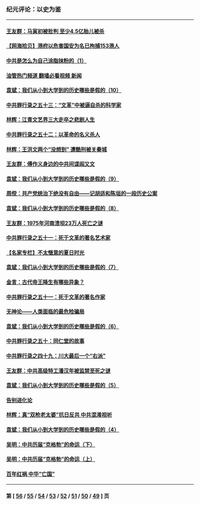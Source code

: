 ### 纪元评论：以史为鉴
---
#### [王友群：马寅初被批判 至少4.5亿胎儿被杀](../../pages/nsc1028/n13260313.md?10040330) 
#### [【网海拾贝】港府以危害国安为名已拘捕153港人](../../pages/nsc1028/n13257369.md?10040330) 
#### [中共是怎么为自己涂脂抹粉的（1）](../../pages/nsc1028/n13257311.md?10040330) 
#### [油管热门频道 翻墙必看视频 新闻](ok?10040330)
#### [袁斌：我们从小到大学到的历史哪些是假的（10）](../../pages/nsc1028/n13252177.md?10040330) 
#### [中共罪行录之五十三：“文革”中被逼自杀的科学家](../../pages/nsc1028/n13249512.md?10040330) 
#### [林辉：江青文艺界三大走卒之悲剧人生](../../pages/nsc1028/n13248164.md?10040330) 
#### [中共罪行录之五十二：以革命的名义杀人](../../pages/nsc1028/n13247326.md?10040330) 
#### [林辉：王洪文两个“没想到” 遭酷刑被关秦城](../../pages/nsc1028/n13244136.md?10040330) 
#### [王友群：傅作义身边的中共间谍阎又文](../../pages/nsc1028/n13244038.md?10040330) 
#### [袁斌：我们从小到大学到的历史哪些是假的（9）](../../pages/nsc1028/n13243175.md?10040330) 
#### [周傥：共产党统治下绝没有自由——记胡适和陈垣的一段历史公案](../../pages/nsc1028/n13238349.md?10040330) 
#### [袁斌：我们从小到大学到的历史哪些是假的（8）](../../pages/nsc1028/n13238181.md?10040330) 
#### [王友群：1975年河南溃坝23万人死亡之谜](../../pages/nsc1028/n13231576.md?10040330) 
#### [中共罪行录之五十一：死于文革的著名艺术家](../../pages/nsc1028/n13229461.md?10040330) 
#### [【名家专栏】不太惬意的夏日时光](../../pages/nsc1028/n13226398.md?10040330) 
#### [袁斌：我们从小到大学到的历史哪些是假的（7）](../../pages/nsc1028/n13227610.md?10040330) 
#### [金言：古代帝王降生有哪些异象？](../../pages/nsc1028/n13226435.md?10040330) 
#### [中共罪行录之五十一：死于文革的著名作家](../../pages/nsc1028/n13225932.md?10040330) 
#### [无神论——人类面临的最危险骗局](../../pages/nsc1028/n13196137.md?10040330) 
#### [袁斌：我们从小到大学到的历史哪些是假的（6）](../../pages/nsc1028/n13221126.md?10040330) 
#### [中共罪行录之五十：同仁堂的故事](../../pages/nsc1028/n13218798.md?10040330) 
#### [中共罪行录之四十九：川大最后一个“右派”](../../pages/nsc1028/n13216206.md?10040330) 
#### [王友群：中共高级特工潘汉年被监禁至死之谜](../../pages/nsc1028/n13210760.md?10040330) 
#### [袁斌：我们从小到大学到的历史哪些是假的（5）](../../pages/nsc1028/n13209835.md?10040330) 
#### [告别进化论](../../pages/nsc1028/n13196066.md?10040330) 
#### [林辉：真“双枪老太婆”抗日反共 中共混淆视听](../../pages/nsc1028/n13208826.md?10040330) 
#### [袁斌：我们从小到大学到的历史哪些是假的（4）](../../pages/nsc1028/n13204742.md?10040330) 
#### [吴明：中共历届“克格勃”的命运（下）](../../pages/nsc1028/n13200899.md?10040330) 
#### [吴明：中共历届“克格勃”的命运（上）](../../pages/nsc1028/n13198300.md?10040330) 
#### [百年红祸 中华“亡国”](../../pages/nsc1028/n13192762.md?10040330) 

---
#### 第 [ [56](./56.md?10040330) / [55](./55.md?10040330) / [54](./54.md?10040330) / [53](./53.md?10040330) / [52](./52.md?10040330) / [51](./51.md?10040330) / [50](./50.md?10040330) / [49](./49.md?10040330) ] 页
